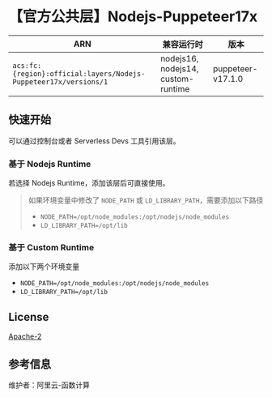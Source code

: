 # 【官方公共层】Nodejs-Puppeteer17x

| ARN                                                              | 兼容运行时                    | 版本                |
|------------------------------------------------------------------|--------------------------|-------------------|
| `acs:fc:{region}:official:layers/Nodejs-Puppeteer17x/versions/1` | nodejs16, nodejs14, custom-runtime | puppeteer-v17.1.0 |

## 快速开始
可以通过控制台或者 Serverless Devs 工具引用该层。

### 基于 Nodejs Runtime
若选择 Nodejs Runtime，添加该层后可直接使用。

> 如果环境变量中修改了 `NODE_PATH` 或 `LD_LIBRARY_PATH`，需要添加以下路径
> - `NODE_PATH=/opt/node_modules:/opt/nodejs/node_modules`
> - `LD_LIBRARY_PATH=/opt/lib`

### 基于 Custom Runtime

添加以下两个环境变量
- `NODE_PATH=/opt/node_modules:/opt/nodejs/node_modules`
- `LD_LIBRARY_PATH=/opt/lib`

## License
[Apache-2](https://github.com/puppeteer/puppeteer/blob/main/LICENSE)

## 参考信息
维护者：阿里云-函数计算